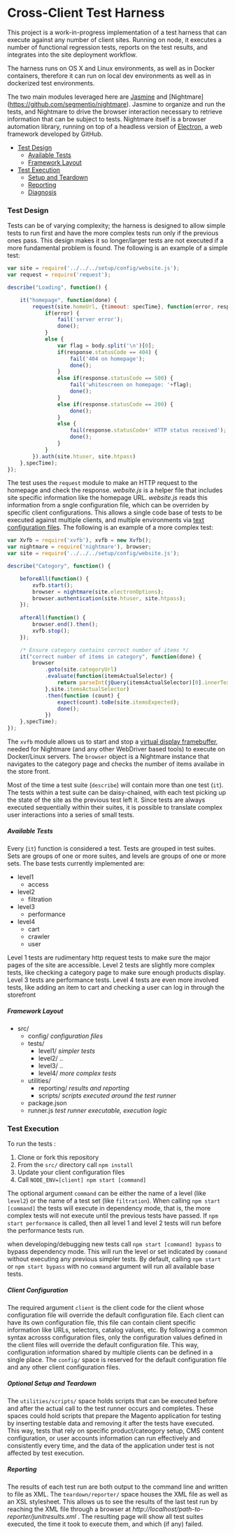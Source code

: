 # Cross-Client Test Harness

This project is a work-in-progress implementation of a test harness that can execute against any number of client sites. Running on node, it executes a number of functional regression tests, reports on the test results, and integrates into the site deployment workflow.

The harness runs on OS X and Linux environments, as well as in Docker containers, therefore it can run on local dev environments as well as in dockerized test environments.

The two main modules leveraged here are [Jasmine](http://jasmine.github.io/) and [Nightmare] (https://github.com/segmentio/nightmare). Jasmine to organize and run the tests, and Nightmare to drive the browser interaction necessary to retrieve information that can be subject to tests. Nightmare itself is a browser automation library, running on top of a headless version of [Electron](https://github.com/electron/electron), a web framework developed by GitHub.

* [Test Design](#test-design)
  * [Available Tests](#available-tests)
  * [Framework Layout](#framework-layout)
* [Test Execution](#test-execution)
  * [Setup and Teardown](#setup-and-teardown)
  * [Reporting](#reporting)
  * [Diagnosis](#diagnosis)

### Test Design

Tests can be of varying complexity; the harness is designed to allow simple tests to run first and have the more complex tests run only if the previous ones pass. This design makes it so longer/larger tests are not executed if a more fundamental problem is found. The following is an example of a simple test:

```javascript
var site = require('../../../setup/config/website.js');
var request = require('request');

describe("Loading", function() {

    it("homepage", function(done) {
        request(site.homeUrl, {timeout: specTime}, function(error, response, body) {
            if(error) {
                fail('server error');
                done();
            }
            else {
                var flag = body.split('\n')[0];
                if(response.statusCode == 404) {
                    fail('404 on homepage');
                    done();
                }
                else if(response.statusCode == 500) {
                    fail('whitescreen on homepage: '+flag);
                    done();
                }
                else if(response.statusCode == 200) {
                    done();
                }
                else {
                    fail(response.statusCode+' HTTP status received');
                    done();
                }
            }
        }).auth(site.htuser, site.htpass)
    },specTime);
});
```
The test uses the `request` module to make an HTTP request to the homepage and check the response. *website.js* is a helper file that includes site specific information like the homepage URL. *website.js* reads this information from a sngle configuration file, which can be overriden by specific client configurations. This allows a single code base of tests to be executed against multiple clients, and multiple environments via [text configuration files](#client-configuration). The following is an example of a more complex test:

```javascript
var Xvfb = require('xvfb'), xvfb = new Xvfb();
var nightmare = require('nightmare'), browser;
var site = require('../../../setup/config/website.js');

describe("Category", function() {

    beforeAll(function() { 
        xvfb.start(); 
        browser = nightmare(site.electronOptions);
        browser.authentication(site.htuser, site.htpass);
    });
    
    afterAll(function() { 
        browser.end().then();
        xvfb.stop(); 
    });

    /* Ensure category contains correct number of items */
    it("correct number of items in category", function(done) {
        browser
            .goto(site.categoryUrl)
            .evaluate(function(itemsActualSelector) {
                return parseInt(jQuery(itemsActualSelector)[0].innerText);
            },site.itemsActualSelector)
            .then(function (count) {
                expect(count).toBe(site.itemsExpected);
                done();
            })          
    },specTime);
});
```

The `xvfb` module allows us to start and stop a [virtual display framebuffer](https://www.npmjs.com/package/xvfb), needed for Nightmare (and any other WebDriver based tools) to execute on Docker/Linux servers. The `browser` object is a Nightmare instance that navigates to the category page and checks the number of items availabe in the store front.

Most of the time a test suite (`describe`) will contain more than one test (`it`). The tests within a test suite can be daisy-chained, with each test picking up the state of the site as the previous test left it. Since tests are always executed sequentially within their suites, it is possible to translate complex user interactions into a series of small tests.

##### Available Tests

Every (`it`) function is considered a test. Tests are grouped in test suites. Sets are groups of one or more suites, and levels are groups of one or more sets. The base tests currently implemented are:

* level1
  * access
* level2
  * filtration
* level3
  * performance
* level4
  * cart
  * crawler
  * user

Level 1 tests are rudimentary http request tests to make sure the major pages of the site are accessible. Level 2 tests are slightly more complex tests, like checking a category page to make sure enough products display. Level 3 tests are performance tests. Level 4 tests are even more involved tests, like adding an item to cart and checking a user can log in through the storefront 

##### Framework Layout

* src/
  * config/ *configuration files*
  * tests/
     * level1/ *simpler tests*
     * level2/ ..
     * level3/ ..
     * level4/ *more complex tests*
  * utilities/
     * reporting/ *results and reporting* 
     * scripts/ *scripts executed around the test runner*
  * package.json
  * runner.js *test runner executable, execution logic*

### Test Execution

To run the tests : 

1. Clone or fork this repository
2. From the `src/` directory call `npm install`
3. Update your client configuration files
4. Call `NODE_ENV=[client] npm start [command]`

The optional argument `command` can be either the name of a level (like `level2`) or the name of a test set (like `filtration`). When calling `npm start [command]` the tests will execute in dependency mode, that is, the more complex tests will not execute until the previous tests have passed. If `npm start performance` is called, then all level 1 and level 2 tests will run before the performance tests run. 

when developing/debugging new tests call `npm start [command] bypass` to bypass dependency mode. This will run the level or set indicated by `command` without executing any previous simpler tests. By default, calling `npm start` or `npm start bypass` with no `command` argument will run all available base tests.

##### Client Configuration

The required argument `client` is the client code for the client whose configuration file will override the default configuration file. Each client can have its own configuration file, this file can contain client specific information like URLs, selectors, catalog values, etc. By following a common syntax acrosss configuration files, only the configuration values defined in the client files will override the default configuration file. This way, configuration information shared by multiple clients can be defined in a single place. The `config/` space is reserved for the default configuration file and any other client configuration files.


##### Optional Setup and Teardown

The `utilities/scripts/` space holds scripts that can be executed before and after the actual call to the test runner occurs and completes. These spaces could hold scripts that prepare the Magento application for testing by inserting testable data and removing it after the tests have executed. This way, tests that rely on specific product/cateogory setup, CMS content configuration, or user accounts information can run effectively and consistently every time, and the data of the application under test is not affected by test execution.

##### Reporting

The results of each test run are both output to the command line and written to file as XML. The `teardown/reporter/` space houses the XML file as well as an XSL stylesheet. This allows us to see the results of the last test run by reaching the XML file through a browser at *http://localhost/path-to-reporter/junitresults.xml* . The resulting page will show all test suites executed, the time it took to execute them, and which (if any) failed.
